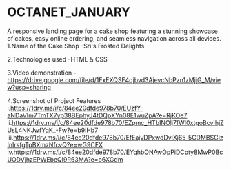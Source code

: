 # OCTANET_JANUARY
A responsive landing page for a cake shop featuring a stunning showcase of cakes, easy online ordering, and seamless navigation across all devices.
1.Name of the Cake Shop   -Sri's Frosted Delights


2.Technologies used       -HTML & CSS


3.Video demonstration     -https://drive.google.com/file/d/1FxEXQSF4djbvd3AjevcNbPzn1zMjjG_M/view?usp=sharing


4.Screenshot of Project Features
i.https://1drv.ms/i/c/84ee20dfde978b70/EUzfY-aNDaVIm7TmTX7yp38BEphyJ4tDQpXYn08E1wuZpA?e=RjKOe7
ii.https://1drv.ms/i/c/84ee20dfde978b70/EZpmc_HTbINOlj7fWI0xtgoBcvIhjZUsL4NKJwfYqK_-Fw?e=b9iHb7
iii.https://1drv.ms/i/c/84ee20dfde978b70/EfEajvDPxwdDviXj65_5CDMBSGizInIrsfgTpBXmzNfcvQ?e=wG9CFX
iv.https://1drv.ms/i/c/84ee20dfde978b70/EYqhbONAwOpPiDCpty8MwP0BcUODVjhzEPWEbeQl9R63MA?e=o6XGdm

